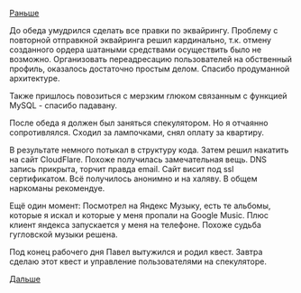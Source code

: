 [Раньше](2016.04.18.md)

До обеда умудрился сделать все правки по эквайрингу. Проблему с повторной отправкной эквайринга решил кардинально, т.к. отмену созданного ордера шатаными средствами осуществить было не возможно.
Организовать переадресацию пользователей на обственный профиль, оказалось достаточно простым делом. Спасибо продуманной архитектуре.

Также пришлось повозиться с мерзким глюком связанным с функцией MySQL - спасибо падавану.

После обеда я должен был заняться спекулятором. Но я отчаянно сопротивлялся. Сходил за лампочками, снял оплату за квартиру.

В результате немного потыкал в структуру кода.
Затем решил накатить на сайт CloudFlare. Похоже получилась замечательная вещь.
DNS запись прикрыта, торчит правда email. Сайт висит под ssl сертификатом. Всё получилось анонимно и на халяву. В общем наркоманы рекомендуе.

Ещё один момент:
Посмотрел на Яндекс Музыку, есть те альбомы, которые я искал и которые у меня пропали на Google Music. Плюс клиент яндекса запускается у меня на телефоне. Похоже судьба гугловской музыки решена.

Под конец рабочего дня Павел вытужился и родил квест.
Завтра сделаю этот квест и управление пользователями на спекуляторе.

[Дальше](2016.04.20.md)
